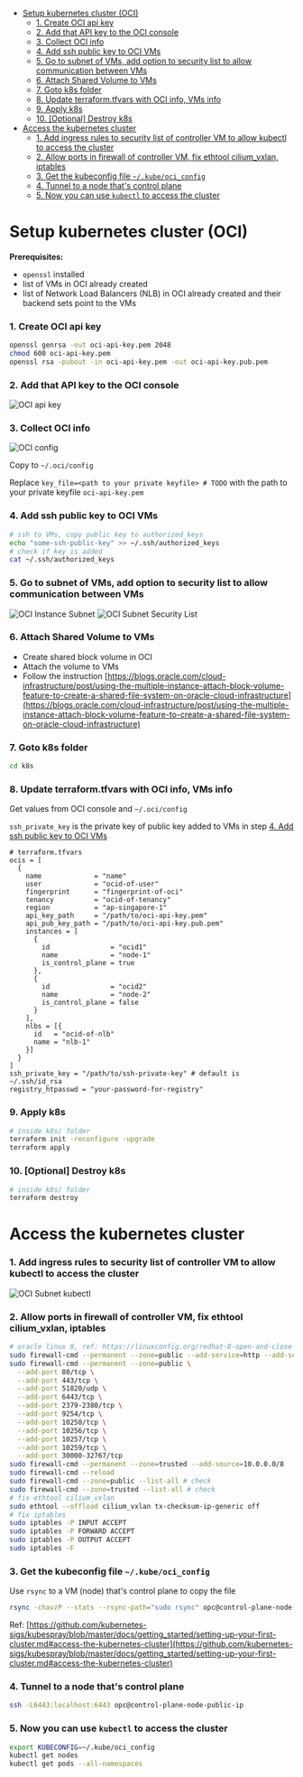 - [Setup kubernetes cluster (OCI)](#setup-kubernetes-cluster-oci)
    - [1. Create OCI api key](#1-create-oci-api-key)
    - [2. Add that API key to the OCI console](#2-add-that-api-key-to-the-oci-console)
    - [3. Collect OCI info](#3-collect-oci-info)
    - [4. Add ssh public key to OCI VMs](#4-add-ssh-public-key-to-oci-vms)
    - [5. Go to subnet of VMs, add option to security list to allow communication between VMs](#5-go-to-subnet-of-vms-add-option-to-security-list-to-allow-communication-between-vms)
    - [6. Attach Shared Volume to VMs](#6-attach-shared-volume-to-vms)
    - [7. Goto k8s folder](#7-goto-k8s-folder)
    - [8. Update terraform.tfvars with OCI info, VMs info](#8-update-terraformtfvars-with-oci-info-vms-info)
    - [9. Apply k8s](#9-apply-k8s)
    - [10. \[Optional\] Destroy k8s](#10-optional-destroy-k8s)
- [Access the kubernetes cluster](#access-the-kubernetes-cluster)
    - [1. Add ingress rules to security list of controller VM to allow kubectl to access the cluster](#1-add-ingress-rules-to-security-list-of-controller-vm-to-allow-kubectl-to-access-the-cluster)
    - [2. Allow ports in firewall of controller VM, fix ethtool cilium\_vxlan, iptables](#2-allow-ports-in-firewall-of-controller-vm-fix-ethtool-cilium_vxlan-iptables)
    - [3. Get the kubeconfig file `~/.kube/oci_config`](#3-get-the-kubeconfig-file-kubeoci_config)
    - [4. Tunnel to a node that's control plane](#4-tunnel-to-a-node-thats-control-plane)
    - [5. Now you can use `kubectl` to access the cluster](#5-now-you-can-use-kubectl-to-access-the-cluster)


# Setup kubernetes cluster (OCI)

**Prerequisites:**
- `openssl` installed
- list of VMs in OCI already created
- list of Network Load Balancers (NLB) in OCI already created and their backend sets point to the VMs

### 1. Create OCI api key

```bash
openssl genrsa -out oci-api-key.pem 2048
chmod 600 oci-api-key.pem
openssl rsa -pubout -in oci-api-key.pem -out oci-api-key.pub.pem
```

### 2. Add that API key to the OCI console

![OCI api key](./figs/oci-api-key.png)

### 3. Collect OCI info

![OCI config](./figs/oci-api-config.png)

Copy to `~/.oci/config`

Replace `key_file=<path to your private keyfile> # TODO` with the path to your private keyfile `oci-api-key.pem`

### 4. Add ssh public key to OCI VMs

```bash
# ssh to VMs, copy public key to authorized_keys
echo "some-ssh-public-key" >> ~/.ssh/authorized_keys
# check if key is added
cat ~/.ssh/authorized_keys
```

### 5. Go to subnet of VMs, add option to security list to allow communication between VMs

![OCI Instance Subnet](./figs/oci-instance-subnet.png)
![OCI Subnet Security List](./figs/oci-subnet-security-list.png)

### 6. Attach Shared Volume to VMs

- Create shared block volume in OCI
- Attach the volume to VMs
- Follow the instruction [https://blogs.oracle.com/cloud-infrastructure/post/using-the-multiple-instance-attach-block-volume-feature-to-create-a-shared-file-system-on-oracle-cloud-infrastructure](https://blogs.oracle.com/cloud-infrastructure/post/using-the-multiple-instance-attach-block-volume-feature-to-create-a-shared-file-system-on-oracle-cloud-infrastructure)

### 7. Goto k8s folder

```bash
cd k8s
```

### 8. Update terraform.tfvars with OCI info, VMs info

Get values from OCI console and `~/.oci/config`

`ssh_private_key` is the private key of public key added to VMs in step [4. Add ssh public key to OCI VMs](#4-add-ssh-public-key-to-oci-vms)

```hcl
# terraform.tfvars
ocis = [
  {
    name             = "name"
    user             = "ocid-of-user"
    fingerprint      = "fingerprint-of-oci"
    tenancy          = "ocid-of-tenancy"
    region           = "ap-singapore-1"
    api_key_path     = "/path/to/oci-api-key.pem"
    api_pub_key_path = "/path/to/oci-api-key.pub.pem"
    instances = [
      {
        id               = "ocid1"
        name             = "node-1"
        is_control_plane = true
      },
      {
        id               = "ocid2"
        name             = "node-2"
        is_control_plane = false
      }
    ],
    nlbs = [{
      id   = "ocid-of-nlb"
      name = "nlb-1"
    }]
  }
]
ssh_private_key = "/path/to/ssh-private-key" # default is ~/.ssh/id_rsa
registry_htpasswd = "your-password-for-registry"
```

### 9. Apply k8s

```bash
# inside k8s/ folder
terraform init -reconfigure -upgrade
terraform apply
```

### 10. [Optional] Destroy k8s

```bash
# inside k8s/ folder
terraform destroy
```

# Access the kubernetes cluster

### 1. Add ingress rules to security list of controller VM to allow kubectl to access the cluster

![OCI Subnet kubectl](./figs/oci-subnet-kubectl.png)

### 2. Allow ports in firewall of controller VM, fix ethtool cilium_vxlan, iptables

```bash
# oracle linux 8, ref: https://linuxconfig.org/redhat-8-open-and-close-ports
sudo firewall-cmd --permanent --zone=public --add-service=http --add-service=https
sudo firewall-cmd --permanent --zone=public \
  --add-port 80/tcp \
  --add-port 443/tcp \
  --add-port 51820/udp \
  --add-port 6443/tcp \
  --add-port 2379-2380/tcp \
  --add-port 9254/tcp \
  --add-port 10250/tcp \
  --add-port 10256/tcp \
  --add-port 10257/tcp \
  --add-port 10259/tcp \
  --add-port 30000-32767/tcp
sudo firewall-cmd --permanent --zone=trusted --add-source=10.0.0.0/8
sudo firewall-cmd --reload
sudo firewall-cmd --zone=public --list-all # check
sudo firewall-cmd --zone=trusted --list-all # check
# fix ethtool cilium_vxlan
sudo ethtool --offload cilium_vxlan tx-checksum-ip-generic off
# fix iptables
sudo iptables -P INPUT ACCEPT
sudo iptables -P FORWARD ACCEPT
sudo iptables -P OUTPUT ACCEPT
sudo iptables -F
```

### 3. Get the kubeconfig file `~/.kube/oci_config`

Use `rsync` to a VM (node) that's control plane to copy the file

```bash
rsync -chavzP --stats --rsync-path="sudo rsync" opc@control-plane-node-public-ip:/etc/kubernetes/admin.conf ~/.kube/oci_config
```

Ref: [https://github.com/kubernetes-sigs/kubespray/blob/master/docs/getting_started/setting-up-your-first-cluster.md#access-the-kubernetes-cluster](https://github.com/kubernetes-sigs/kubespray/blob/master/docs/getting_started/setting-up-your-first-cluster.md#access-the-kubernetes-cluster)

### 4. Tunnel to a node that's control plane

```bash
ssh -L6443:localhost:6443 opc@control-plane-node-public-ip
```

### 5. Now you can use `kubectl` to access the cluster

```bash
export KUBECONFIG=~/.kube/oci_config
kubectl get nodes
kubectl get pods --all-namespaces
```